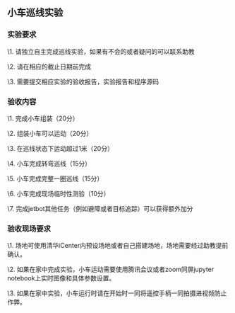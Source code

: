 ## 小车巡线实验

### 实验要求

 

\1.   请独立自主完成巡线实验，如果有不会的或者疑问的可以联系助教

\2.   请在相应的截止日期前完成

\3.   需要提交相应实验的验收报告，实验报告和程序源码

 

### 验收内容

 

\1.   完成小车组装（20分）

\2.   组装小车可以运动（20分）

\3.   在巡线状态下运动超过1米（20分）

\4.   小车完成转弯巡线（15分）

\5.   小车完成完整一圈巡线（15分）

\6.   小车完成现场临时性测验（10分）

\7.   完成jetbot其他任务（例如避障或者目标追踪）可以获得额外加分

 

### 验收现场要求

 

\1.   场地可使用清华iCenter内预设场地或者自己搭建场地，场地需要经过助教提前确认。

\2.   如果在家中完成实验，小车运动需要使用腾讯会议或者zoom同屏jupyter notebook上实时图像和具体参数设置。

\3.   如果在家中实验，小车运行时请在开始时一同将遥控手柄一同拍摄进视频防止作弊。